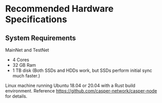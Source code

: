 # Recommended Hardware Specifications

## System Requirements

MainNet and TestNet

-   4 Cores
-   32 GB Ram
-   1 TB disk (Both SSDs and HDDs work, but SSDs perform initial sync much faster.)

Linux machine running Ubuntu 18.04 or 20.04 with a Rust build environment. Reference <https://github.com/casper-network/casper-node> for details.
